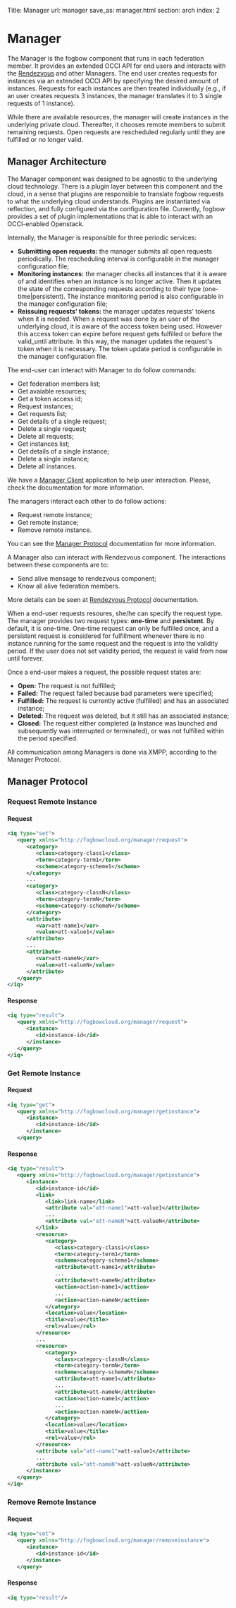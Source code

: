 Title: Manager
url: manager
save_as: manager.html
section: arch
index: 2

# Manager

The Manager is the fogbow component that runs in each federation member. It provides an extended OCCI API for end users and interacts with the [Rendezvous](http://www.fogbowcloud.org/rendezvous) and other Managers. The end user creates requests for instances via an extended OCCI API by specifying the desired amount of instances. Requests for each instances are then treated individually (e.g., if an user creates requests 3 instances, the manager translates it to 3 single requests of 1 instance). 

While there are available resources, the manager will create instances in the underlying private cloud. Thereafter, it chooses remote members to submit remaining requests. Open requests are rescheduled regularly until they are fulfilled or no longer valid. 

## Manager Architecture

The Manager component was designed to be agnostic to the underlying cloud technology. There is a plugin layer between this component and the cloud, in a sense that plugins are responsible to translate fogbow requests to what the underlying cloud understands.  Plugins are instantiated via reflection, and fully configured via the configuration file. Currently, fogbow provides a set of plugin implementations that is able to interact with an OCCI-enabled Openstack.

Internally, the Manager is responsible for three periodic services:

* **Submitting open requests:** the manager submits all open requests periodically. The rescheduling interval is configurable in the manager configuration file;
* **Monitoring instances:** the manager checks all instances that it is aware of and identifies when an instance is no longer active. Then it updates the state of the corresponding requests according to their type (one-time|persistent). The instance monitoring period is also configurable in the manager configuration file;
* **Reissuing requests' tokens:** the manager updates requests' tokens when it is needed. When a request was done by an user of the underlying cloud, it is aware of the access token being used. However this access token can expire before  request gets fulfilled or before the valid_until attribute. In this way, the manager updates the request's token when it is necessary. The token update period is configurable in the manager configuration file.

The end-user can interact with Manager to do follow commands:

* Get federation members list;
* Get avaiable resources;
* Get a token access id;
* Request instances;
* Get requests list;
* Get details of a single request;
* Delete a single request;
* Delete all requests;
* Get instances list;
* Get details of a single instance;
* Delete a single instance;
* Delete all instances.

We have a [Manager Client](http://www.fogbowcloud.org/manager-cli) application to help user interaction. Please, check the documentation for more information.

The managers interact each other to do follow actions:

* Request remote instance;
* Get remote instance;
* Remove remote instance.

You can see the [Manager Protocol](#manager-protocol) documentation for more information.

A Manager also can interact with Rendezvous component. The interactions between these components are to:

* Send alive mensage to rendezvous component;
* Know all alive federation members.

More details can be seen at [Rendezvous Protocol](http://www.fogbowcloud.org/rendezvous) documentation.

When a end-user requests resoures, she/he can specify the request type. The manager provides two request types: **one-time** and **persistent**. By default, it is one-time. One-time request can only be fulfilled once, and a persistent request is considered for fulfillment whenever there is no instance running for the same request and the request is into the validity period. If the user does not set validity period, the request is valid from now until forever.

Once a end-user makes a request, the possible request states are: 

* **Open:** The request is not fulfilled;
* **Failed:** The request failed because bad parameters were specified;
* **Fulfilled:** The request is currently active (fulfilled) and has an associated instance;
* **Deleted:** The request was deleted, but it still has an associated instance;
* **Closed:** The request either completed (a Instance was launched and subsequently was interrupted or terminated), or was not fulfilled within the period specified.

All communication among Managers is done via XMPP, according to the Manager Protocol.

## Manager Protocol

### Request Remote Instance

#### Request

```xml 
<iq type="set">
   <query xmlns="http://fogbowcloud.org/manager/request">
      <category>
         <class>category-class1</class>
         <term>category-term1</term>
         <scheme>category-scheme1</scheme>
      </category>
      ...
      <category>
         <class>category-classN</class>
         <term>category-termN</term>
         <scheme>category-schemeN</scheme>
      </category>
      <attribute>
         <var>att-name1</var>
         <value>att-value1</value>
      </attribute>
      ...
      <attribute>
         <var>att-nameN</var>
         <value>att-valueN</value>
      </attribute>
   </query>
</iq>
```

#### Response

```xml 
<iq type="result">
   <query xmlns="http://fogbowcloud.org/manager/request">
      <instance>
         <id>instance-id</id>
      </instance>
   </query>
</iq>
```

### Get Remote Instance

#### Request

```xml 
<iq type="get">
   <query xmlns="http://fogbowcloud.org/manager/getinstance">
      <instance>
         <id>instance-id</id>
      </instance>
   </query>
```

#### Response

```xml 
<iq type="result">
   <query xmlns="http://fogbowcloud.org/manager/getinstance">
      <instance>
         <id>instance-id</id>
         <link>
            <link>link-name</link>
            <attribute val="att-name1">att-value1</attribute>
            ...
            <attribute val="att-nameN">att-valueN</attribute>
         </link>
         <resource>
            <category>
               <class>category-class1</class>
               <term>category-term1</term>
               <scheme>category-scheme1</scheme>
               <attribute>att-name1</attribute>
               ...
               <attribute>att-nameN</attribute>
               <action>action-name1</acttion>
               ...
               <action>action-nameN</acttion>
            </category>
            <location>value</location>
            <title>value</title>
            <rel>value</rel>
         </resource>
         ...
         <resource>
            <category>
               <class>category-classN</class>
               <term>category-termN</term>
               <scheme>category-schemeN</scheme>
               <attribute>att-name1</attribute>
               ...
               <attribute>att-nameN</attribute>
               <action>action-name1</acttion>
               ...
               <action>action-nameN</acttion>
            </category>
            <location>value</location>
            <title>value</title>
            <rel>value</rel>
         </resource>
         <attribute val="att-name1">att-value1</attribute>
         ...
         <attribute val="att-nameN">att-valueN</attribute>
      </instance>
   </query>
</iq>
```

### Remove Remote Instance

#### Request

```xml 
<iq type="set">
   <query xmlns="http://fogbowcloud.org/manager/removeinstance">
      <instance>
         <id>instance-id</id>
      </instance>
   </query>
```

#### Response

```xml 
<iq type="result"/>
```
